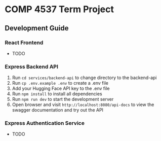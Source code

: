 # COMP 4537 Term Project


## Development Guide

### React Frontend
- TODO

### Express Backend API
1. Run `cd services/backend-api` to change directory to the backend-api
2. Run `cp .env.example .env` to create a .env file
3. Add your Hugging Face API key to the .env file
4. Run `npm install` to install all dependencies
5. Run `npm run dev` to start the development server
6. Open browser and visit `http://localhost:8080/api-docs` to view the swagger documentation and try out the API

### Express Authentication Service
- TODO